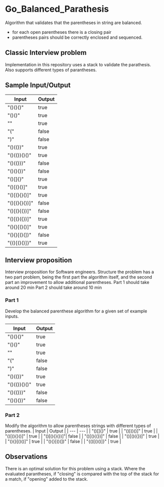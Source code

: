 # Go_Balanced_Parathesis
Algorithm that validates that the parentheses in string are balanced.
- for each open parentheses there is a closing pair
- parentheses pairs should be correctly enclosed and sequenced.

## Classic Interview problem
Implementation in this repository uses a stack to validate the parathesis.
Also supports different types of parantheses.

## Sample Input/Output
| Input        | Output |
| ---          | ---    |
| "()()()"     | true   |
| "()()"       | true   |
| ""           | true   |
| "("          | false  |
| ")"          | false  |
| "()(())"     | true   |
| "()(())()()" | true   |
| "()(()))"    | false  |
| "()()())"    | false  |
| "()[]{}"     | true   |
| "()[()()]"   | true   |
| "()[(){}()]" | true   |
| "()[(){}(})]"| false  |
| "()[(){(})]" | false  |
| "()[()({})]" | true   |
| "(){}[()()]" | true   |
| "(){}[()(])" | false  |
| "{()[()()]}" | true   |

## Interview proposition
Interview proposition for Software engineers.
Structure the problem has a two part problem, being the first part the algorithm itself, and the second part an improvement to allow additional parentheses.
Part 1 should take around 20 min
Part 2 should take around 10 min
### Part 1 
Develop the balanced parenthese algorithm for a given set of example inputs.

| Input        | Output |
| ---          | ---    |
| "()()()"     | true   |
| "()()"       | true   |
| ""           | true   |
| "("          | false  |
| ")"          | false  |
| "()(())"     | true   |
| "()(())()()" | true   |
| "()(()))"    | false  |
| "()()())"    | false  |

### Part 2 
Modify the algorithm to allow parentheses strings with different types of parentheses.
| Input        | Output |
| ---          | ---    |
| "()[]{}"     | true   |
| "()[()()]"   | true   |
| "()[(){}()]" | true   |
| "()[(){}(})]"| false  |
| "()[(){(})]" | false  |
| "()[()({})]" | true   |
| "(){}[()()]" | true   |
| "(){}[()(])" | false  |
| "{()[()()]}" | true   |

## Observations
There is an optimal solution for this problem using a stack. Where the evaluated parantheses, if "closing" is compared with the top of the stack for a match, if "opening" added to the stack.